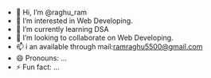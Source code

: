 - 👋 Hi, I’m @raghu_ram
- 👀 I’m interested in Web Developing.
- 🌱 I’m currently learning DSA
- 💞️ I’m looking to collaborate on Web Developing.
- 📫 i an available through mail:ramraghu5500@gmail.com
- 😄 Pronouns: ...
- ⚡ Fun fact: ...

<!---
number-0-tech/number-0-tech is a ✨ special ✨ repository because its `README.md` (this file) appears on your GitHub profile.
You can click the Preview link to take a look at your changes.
--->
